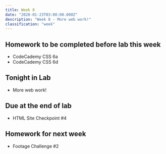 ```yaml
---
title: Week 8
date: "2020-01-23T03:00:00.000Z"
description: "Week 8 - More web work!"
classification: "week"
---
```


## Homework to be completed before lab this week

- CodeCademy CSS 6a
- CodeCademy CSS 6d

## Tonight in Lab

- More web work!

## Due at the end of lab

- HTML Site Checkpoint #4

## Homework for next week

- Footage Challenge #2

